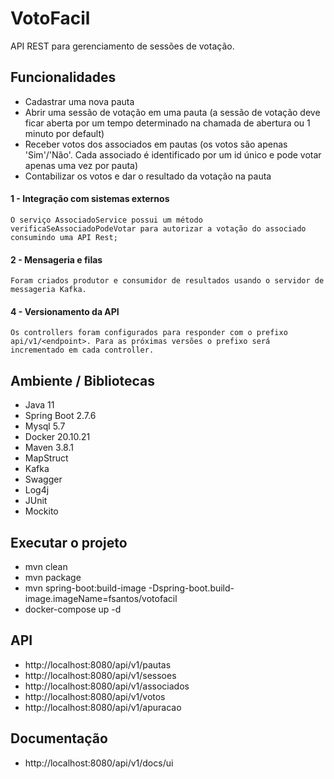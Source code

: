 # VotoFacil

API REST para gerenciamento de sessões de votação.

## Funcionalidades

- Cadastrar uma nova pauta
- Abrir uma sessão de votação em uma pauta (a sessão de votação deve ficar aberta por um tempo determinado na chamada de abertura ou 1 minuto por default)
- Receber votos dos associados em pautas (os votos são apenas 'Sim'/'Não'. Cada associado é identificado por um id único e pode votar apenas uma vez por pauta)
- Contabilizar os votos e dar o resultado da votação na pauta

#### 1 - Integração com sistemas externos
    O serviço AssociadoService possui um método verificaSeAssociadoPodeVotar para autorizar a votação do associado consumindo uma API Rest;

#### 2 - Mensageria e filas
    Foram criados produtor e consumidor de resultados usando o servidor de messageria Kafka.

#### 4 - Versionamento da API
    Os controllers foram configurados para responder com o prefixo api/v1/<endpoint>. Para as próximas versões o prefixo será incrementado em cada controller.

## Ambiente / Bibliotecas

- Java 11
- Spring Boot 2.7.6
- Mysql 5.7
- Docker 20.10.21
- Maven 3.8.1
- MapStruct
- Kafka
- Swagger
- Log4j
- JUnit
- Mockito

## Executar o projeto

- mvn clean
- mvn package
- mvn spring-boot:build-image -Dspring-boot.build-image.imageName=fsantos/votofacil
- docker-compose up -d

## API

- http://localhost:8080/api/v1/pautas
- http://localhost:8080/api/v1/sessoes
- http://localhost:8080/api/v1/associados
- http://localhost:8080/api/v1/votos
- http://localhost:8080/api/v1/apuracao

## Documentação

- http://localhost:8080/api/v1/docs/ui
